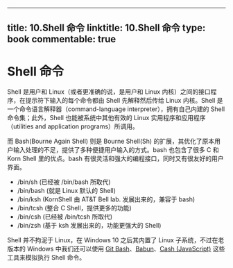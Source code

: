 
---
title: 10.Shell 命令
linktitle: 10.Shell 命令
type: book
commentable: true
---

# Shell 命令

Shell 是用户和 Linux（或者更准确的说，是用户和 Linux 内核）之间的接口程序，在提示符下输入的每个命令都由 Shell 先解释然后传给 Linux 内核。Shell 是一个命令语言解释器（command-language interpreter），拥有自己内建的 Shell 命令集；此外，Shell 也能被系统中其他有效的 Linux 实用程序和应用程序（utilities and application programs）所调用。

而 Bash(Bourne Again Shell) 则是 Bourne Shell(Sh) 的扩展，其优化了原本用户输入处理的不足，提供了多种便捷用户输入的方式。bash 也包含了很多 C 和 Korn Shell 里的优点。bash 有很灵活和强大的编程接口，同时又有很友好的用户界面。

- /bin/sh (已经被 /bin/bash 所取代)
- /bin/bash (就是 Linux 默认的 Shell)
- /bin/ksh (KornShell 由 AT&T Bell lab. 发展出来的，兼容于 bash)
- /bin/tcsh (整合 C Shell，提供更多的功能)
- /bin/csh (已经被 /bin/tcsh 所取代)
- /bin/zsh (基于 ksh 发展出来的，功能更强大的 Shell)

Shell 并不拘泥于 Linux，在 Windows 10 之后其内置了 Linux 子系统，不过在老版本的 Windows 中我们还可以使用 [Git Bash]()、[Babun]()、[Cash (JavaScript)]() 这些工具来模拟执行 Shell 命令。

    